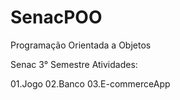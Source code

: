 # SenacPOO
Programação Orientada a Objetos

Senac 3° Semestre
Atividades:

01.Jogo
02.Banco
03.E-commerceApp

